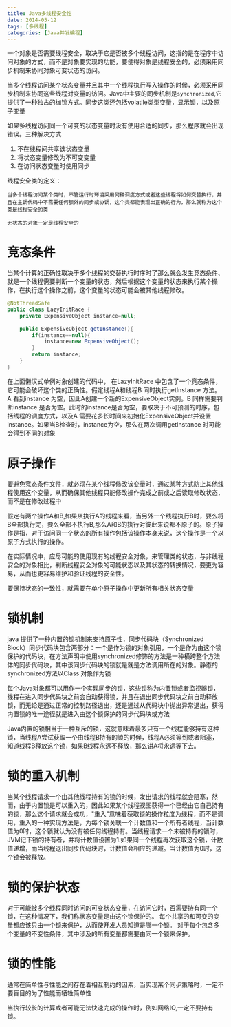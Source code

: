 ```yaml
---
title: Java多线程安全性
date: 2014-05-12
tags: [多线程]
categories: [Java并发编程]
---
```


一个对象是否需要线程安全，取决于它是否被多个线程访问，这指的是在程序中访问对象的方式，而不是对象要实现的功能，要使得对象是线程安全的，必须采用同步机制来协同对象可变状态的访问。

当多个线程访问某个状态变量并且其中一个线程执行写入操作的时候，必须采用同步机制来协同这些线程对变量的访问。Java中主要的同步机制是`synchronized`,它提供了一种独占的枷锁方式。同步这类还包括volatile类型变量，显示锁，以及原子变量

  如果多线程访问同一个可变的状态变量时没有使用合适的同步，那么程序就会出现错误。三种解决方式
     
   1. 不在线程间共享该状态变量
   2. 将状态变量修改为不可变变量
   3. 在访问状态变量时使用同步
  
  
线程安全类的定义：

    当多个线程访问某个类时，不管运行时环境采用何种调度方式或者这些线程将如何交替执行，并且在主调代码中不需要任何额外的同步或协调，这个类都能表现出正确的行为，那么就称为这个类是线程安全的类                       
    
    无状态的对象一定是线程安全的
    

# 竞态条件
   当某个计算的正确性取决于多个线程的交替执行时序时了那么就会发生竞态条件、就是一个线程需要判断一个变量的状态，然后根据这个变量的状态来执行某个操作，在执行这个操作之前，这个变量的状态可能会被其他线程修改。

```java
@NotThreadSafe
public class LazyInitRace {  
    private ExpensiveObject instance=null;  
      
    public ExpensiveObject getInstance(){  
        if(instance==null){  
            instance=new ExpensiveObject();  
        }  
        return instance;  
    }  
}
```
在上面懒汉式单例对象创建的代码中， 在LazyInitRace 中包含了一个竞态条件，它可能会破坏这个类的正确性。假定线程A和线程B 同时执行getInstance 方法。A 看到instance 为空，因此A创建一个新的ExpensiveObject实例。B 同样需要判断instance 是否为空。此时的instance是否为空，要取决于不可预测的时序，包括线程的调度方式，以及A 需要花多长时间来初始化ExpensiveObject并设置instance。如果当B检查时，instance为空，那么在两次调用getInstance 时可能会得到不同的对象

# 原子操作

要避免竞态条件文件，就必须在某个线程修改该变量时，通过某种方式防止其他线程使用这个变量，从而确保其他线程只能修改操作完成之前或之后读取修改状态，而不是在修改过程中

假定有两个操作A和B,如果从执行A的线程来看，当另外一个线程执行B时，要么将B全部执行完，要么全部不执行B,那么A和B的执行对彼此来说都不原子的。原子操作是指，对于访问同一个状态的所有操作包括该操作本身来说，这个操作是一个以原子方式执行的操作。

在实际情况中，应尽可能的使用现有的线程安全对象，来管理类的状态，与非线程安全的对象相比，判断线程安全对象的可能状态以及其状态的转换情况，要更为容易，从而也更容易维护和验证线程的安全性。

要保持状态的一致性，就需要在单个原子操作中更新所有相关状态变量

# 锁机制

java 提供了一种内置的锁机制来支持原子性，同步代码块（Synchronized Block）同步代码块包含两部分：一个是作为锁的对象引用，一个是作为由这个锁保护的代码块，在方法声明中使用synchronized修饰的方法是一种横跨整个方法体的同步代码块，其中该同步代码块的锁就是就是方法调用所在的对象。静态的synchronized方法以Class 对象作为锁

每个Java对象都可以用作一个实现同步的锁，这些锁称为内置锁或者监视器锁，线程在进入同步代码块之前会自动获得锁，并且在退出同步代码块之前自动释放锁，而无论是通过正常的控制路径退出，还是通过从代码块中抛出异常退出，获得内置锁的唯一途径就是进入由这个锁保护的同步代码块或方法

Java内置的锁相当于一种互斥的锁，这就意味着最多只有一个线程能够持有这种锁，当线程A尝试获取一个由线程B持有的锁的时候，线程A必须等到或者阻塞，知道线程B释放这个锁，如果B线程永远不释放，那么讲A将永远等下去。

# 锁的重入机制

当某个线程请求一个由其他线程持有的锁的时候，发出请求的线程就会阻塞，然而，由于内置锁是可以重入的，因此如果某个线程视图获得一个已经由它自己持有的锁，那么这个请求就会成功，"重入"意味着获取锁的操作粒度为线程，而不是调用，重入的一种实现方法是，为每个锁关联一个计数值和一个所有者线程，当计数值为0时，这个锁就认为没有被任何线程持有。当线程请求一个未被持有的锁时，JVM记下锁的持有者，并将计数值设置为1.如果同一个线程再次获取这个锁，计数值递增，而当线程退出同步代码块时，计数值会相应的递减。当计数值为0时，这个锁会被释放。

# 锁的保护状态

对于可能被多个线程同时访问的可变状态变量，在访问它时，否需要持有同一个锁，在这种情况下，我们称状态变量是由这个锁保护的。
每个共享的和可变的变量都应该只由一个锁来保护，从而使开发人员知道是哪一个锁。
对于每个包含多个变量的不变性条件，其中涉及的所有变量都需要由同一个锁来保护。

# 锁的性能

通常在简单性与性能之间存在着相互制约的因素，当实现某个同步策略时，一定不要盲目的为了性能而牺牲简单性

当执行较长的计算或者可能无法快速完成的操作时，例如网络IO,一定不要持有锁。